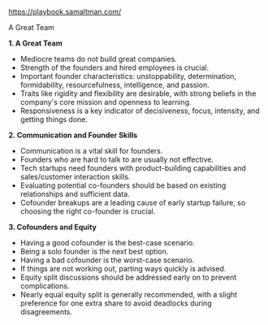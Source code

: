 https://playbook.samaltman.com/

A Great Team

**1. A Great Team**

- Mediocre teams do not build great companies.
- Strength of the founders and hired employees is crucial.
- Important founder characteristics: unstoppability, determination, formidability, resourcefulness, intelligence, and passion.
- Traits like rigidity and flexibility are desirable, with strong beliefs in the company's core mission and openness to learning.
- Responsiveness is a key indicator of decisiveness, focus, intensity, and getting things done.

**2. Communication and Founder Skills**

- Communication is a vital skill for founders.
- Founders who are hard to talk to are usually not effective.
- Tech startups need founders with product-building capabilities and sales/customer interaction skills.
- Evaluating potential co-founders should be based on existing relationships and sufficient data.
- Cofounder breakups are a leading cause of early startup failure, so choosing the right co-founder is crucial.

**3. Cofounders and Equity**

- Having a good cofounder is the best-case scenario.
- Being a solo founder is the next best option.
- Having a bad cofounder is the worst-case scenario.
- If things are not working out, parting ways quickly is advised.
- Equity split discussions should be addressed early on to prevent complications.
- Nearly equal equity split is generally recommended, with a slight preference for one extra share to avoid deadlocks during disagreements.
